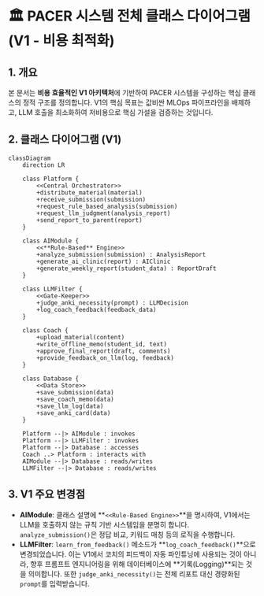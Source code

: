 # 🏛️ PACER 시스템 전체 클래스 다이어그램 (V1 - 비용 최적화)

## 1. 개요

본 문서는 **비용 효율적인 V1 아키텍처**에 기반하여 PACER 시스템을 구성하는 핵심 클래스의 정적 구조를 정의합니다. V1의 핵심 목표는 값비싼 MLOps 파이프라인을 배제하고, LLM 호출을 최소화하여 저비용으로 핵심 가설을 검증하는 것입니다.

## 2. 클래스 다이어그램 (V1)

```mermaid
classDiagram
    direction LR

    class Platform {
        <<Central Orchestrator>>
        +distribute_material(material)
        +receive_submission(submission)
        +request_rule_based_analysis(submission)
        +request_llm_judgment(analysis_report)
        +send_report_to_parent(report)
    }

    class AIModule {
        <<**Rule-Based** Engine>>
        +analyze_submission(submission) : AnalysisReport
        +generate_ai_clinic(report) : AIClinic
        +generate_weekly_report(student_data) : ReportDraft
    }

    class LLMFilter {
        <<Gate-Keeper>>
        +judge_anki_necessity(prompt) : LLMDecision
        +log_coach_feedback(feedback_data)
    }

    class Coach {
        +upload_material(content)
        +write_offline_memo(student_id, text)
        +approve_final_report(draft, comments)
        +provide_feedback_on_llm(log, feedback)
    }

    class Database {
        <<Data Store>>
        +save_submission(data)
        +save_coach_memo(data)
        +save_llm_log(data)
        +save_anki_card(data)
    }

    Platform --|> AIModule : invokes
    Platform --|> LLMFilter : invokes
    Platform --|> Database : accesses
    Coach ..> Platform : interacts with
    AIModule --|> Database : reads/writes
    LLMFilter --|> Database : reads/writes
```

## 3. V1 주요 변경점

*   **AIModule**: 클래스 설명에 **`<<Rule-Based Engine>>`**을 명시하여, V1에서는 LLM을 호출하지 않는 규칙 기반 시스템임을 분명히 합니다. `analyze_submission()`은 정답 비교, 키워드 매칭 등의 로직을 수행합니다.
*   **LLMFilter**: `learn_from_feedback()` 메소드가 **`log_coach_feedback()`**으로 변경되었습니다. 이는 V1에서 코치의 피드백이 자동 파인튜닝에 사용되는 것이 아니라, 향후 프롬프트 엔지니어링을 위해 데이터베이스에 **기록(Logging)**되는 것을 의미합니다. 또한 `judge_anki_necessity()`는 전체 리포트 대신 경량화된 `prompt`를 입력받습니다.